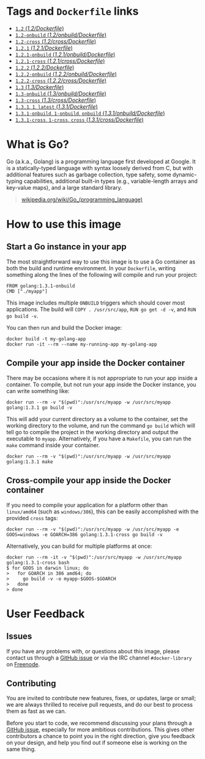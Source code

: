 # Tags and `Dockerfile` links

- [`1.2` (*1.2/Dockerfile*)](https://github.com/docker-library/golang/blob/887b0816c9480f83eb715350a32b6a3b4d331b1b/1.2/Dockerfile)
- [`1.2-onbuild` (*1.2/onbuild/Dockerfile*)](https://github.com/docker-library/golang/blob/40bd84e4bcc278281595174a60e7b4451d972dee/1.2/onbuild/Dockerfile)
- [`1.2-cross` (*1.2/cross/Dockerfile*)](https://github.com/docker-library/golang/blob/40bd84e4bcc278281595174a60e7b4451d972dee/1.2/cross/Dockerfile)
- [`1.2.1` (*1.2.1/Dockerfile*)](https://github.com/docker-library/golang/blob/887b0816c9480f83eb715350a32b6a3b4d331b1b/1.2.1/Dockerfile)
- [`1.2.1-onbuild` (*1.2.1/onbuild/Dockerfile*)](https://github.com/docker-library/golang/blob/40bd84e4bcc278281595174a60e7b4451d972dee/1.2.1/onbuild/Dockerfile)
- [`1.2.1-cross` (*1.2.1/cross/Dockerfile*)](https://github.com/docker-library/golang/blob/40bd84e4bcc278281595174a60e7b4451d972dee/1.2.1/cross/Dockerfile)
- [`1.2.2` (*1.2.2/Dockerfile*)](https://github.com/docker-library/golang/blob/887b0816c9480f83eb715350a32b6a3b4d331b1b/1.2.2/Dockerfile)
- [`1.2.2-onbuild` (*1.2.2/onbuild/Dockerfile*)](https://github.com/docker-library/golang/blob/40bd84e4bcc278281595174a60e7b4451d972dee/1.2.2/onbuild/Dockerfile)
- [`1.2.2-cross` (*1.2.2/cross/Dockerfile*)](https://github.com/docker-library/golang/blob/40bd84e4bcc278281595174a60e7b4451d972dee/1.2.2/cross/Dockerfile)
- [`1.3` (*1.3/Dockerfile*)](https://github.com/docker-library/golang/blob/887b0816c9480f83eb715350a32b6a3b4d331b1b/1.3/Dockerfile)
- [`1.3-onbuild` (*1.3/onbuild/Dockerfile*)](https://github.com/docker-library/golang/blob/40bd84e4bcc278281595174a60e7b4451d972dee/1.3/onbuild/Dockerfile)
- [`1.3-cross` (*1.3/cross/Dockerfile*)](https://github.com/docker-library/golang/blob/40bd84e4bcc278281595174a60e7b4451d972dee/1.3/cross/Dockerfile)
- [`1.3.1`, `1`, `latest` (*1.3.1/Dockerfile*)](https://github.com/docker-library/golang/blob/887b0816c9480f83eb715350a32b6a3b4d331b1b/1.3.1/Dockerfile)
- [`1.3.1-onbuild`, `1-onbuild`, `onbuild` (*1.3.1/onbuild/Dockerfile*)](https://github.com/docker-library/golang/blob/40bd84e4bcc278281595174a60e7b4451d972dee/1.3.1/onbuild/Dockerfile)
- [`1.3.1-cross`, `1-cross`, `cross` (*1.3.1/cross/Dockerfile*)](https://github.com/docker-library/golang/blob/40bd84e4bcc278281595174a60e7b4451d972dee/1.3.1/cross/Dockerfile)

# What is Go?

Go (a.k.a., Golang) is a programming language first developed at Google. It is a
statically-typed language with syntax loosely derived from C, but with
additional features such as garbage collection, type safety, some dynamic-typing
capabilities, additional built-in types (e.g., variable-length arrays and
key-value maps), and a large standard library.

> [wikipedia.org/wiki/Go_(programming_language)](http://en.wikipedia.org/wiki/Go_(programming_language))

# How to use this image

## Start a Go instance in your app

The most straightforward way to use this image is to use a Go container as both
the build and runtime environment. In your `Dockerfile`, writing something along
the lines of the following will compile and run your project:

    FROM golang:1.3.1-onbuild
    CMD ["./myapp"]

This image includes multiple `ONBUILD` triggers which should cover most
applications. The build will `COPY . /usr/src/app`, `RUN go get -d -v`, and `RUN
go build -v`.

You can then run and build the Docker image:

    docker build -t my-golang-app
    docker run -it --rm --name my-running-app my-golang-app

## Compile your app inside the Docker container

There may be occasions where it is not appropriate to run your app inside a
container. To compile, but not run your app inside the Docker instance, you can
write something like:

    docker run --rm -v "$(pwd)":/usr/src/myapp -w /usr/src/myapp golang:1.3.1 go build -v

This will add your current directory as a volume to the container, set the
working directory to the volume, and run the command `go build` which will tell
go to compile the project in the working directory and output the executable to
`myapp`. Alternatively, if you have a `Makefile`, you can run the `make` command
inside your container.

    docker run --rm -v "$(pwd)":/usr/src/myapp -w /usr/src/myapp golang:1.3.1 make

## Cross-compile your app inside the Docker container

If you need to compile your application for a platform other than `linux/amd64`
(such as `windows/386`), this can be easily accomplished with the provided
`cross` tags:

    docker run --rm -v "$(pwd)":/usr/src/myapp -w /usr/src/myapp -e GOOS=windows -e GOARCH=386 golang:1.3.1-cross go build -v

Alternatively, you can build for multiple platforms at once:

    docker run --rm -it -v "$(pwd)":/usr/src/myapp -w /usr/src/myapp golang:1.3.1-cross bash
    $ for GOOS in darwin linux; do
    >   for GOARCH in 386 amd64; do
    >     go build -v -o myapp-$GOOS-$GOARCH
    >   done
    > done

# User Feedback

## Issues

If you have any problems with, or questions about this image, please contact us
 through a [GitHub issue](https://github.com/docker-library/golang/issues) or via the IRC
channel `#docker-library` on [Freenode](https://freenode.net).

## Contributing

You are invited to contribute new features, fixes, or updates, large or small;
we are always thrilled to receive pull requests, and do our best to process them
as fast as we can.

Before you start to code, we recommend discussing your plans 
through a [GitHub issue](https://github.com/docker-library/golang/issues), especially for more ambitious
contributions. This gives other contributors a chance to point you in the right
direction, give you feedback on your design, and help you find out if someone
else is working on the same thing.
